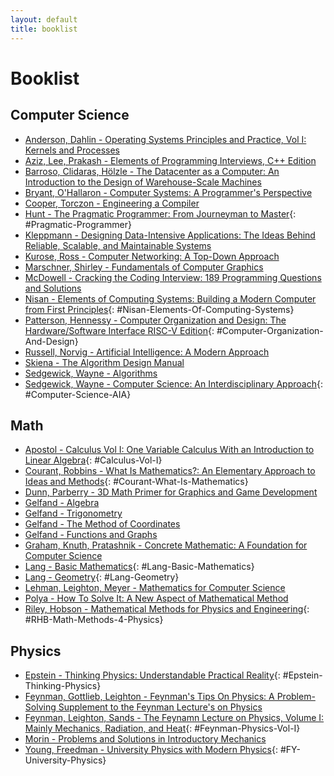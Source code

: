 ```yaml
---
layout: default
title: booklist
---
```


# Booklist

## Computer Science
- [Anderson, Dahlin - Operating Systems Principles and Practice, Vol I: Kernels and Processes](https://www.goodreads.com/book/show/26255746-operating-systems)
- [Aziz, Lee, Prakash - Elements of Programming Interviews, C++ Edition](https://www.goodreads.com/book/show/29731528-elements-of-programming-interviews)
- [Barroso, Clidaras, Hölzle - The Datacenter as a Computer: An Introduction to the Design of Warehouse-Scale Machines](https://www.goodreads.com/book/show/5732978-the-datacenter-as-a-computer)
- [Bryant, O'Hallaron - Computer Systems: A Programmer's Perspective](https://www.goodreads.com/book/show/25403633-computer-systems)
- [Cooper, Torczon - Engineering a Compiler](https://www.goodreads.com/book/show/3408316-engineering-a-compiler-second-edition)
- [Hunt - The Pragmatic Programmer: From Journeyman to Master](https://www.goodreads.com/book/show/4099.The_Pragmatic_Programmer){: #Pragmatic-Programmer}
- [Kleppmann - Designing Data-Intensive Applications: The Ideas Behind Reliable, Scalable, and Maintainable Systems](https://www.goodreads.com/book/show/23463279-designing-data-intensive-applications)
- [Kurose, Ross - Computer Networking: A Top-Down Approach](https://www.goodreads.com/book/show/83847.Computer_Networking)
- [Marschner, Shirley - Fundamentals of Computer Graphics](https://www.goodreads.com/book/show/1933732.Fundamentals_of_Computer_Graphics)
- [McDowell - Cracking the Coding Interview: 189 Programming Questions and Solutions](https://www.goodreads.com/book/show/25707092-cracking-the-coding-interview)
- [Nisan - Elements of Computing Systems: Building a Modern Computer from First Principles](https://www.goodreads.com/book/show/910789.The_Elements_of_Computing_Systems){: #Nisan-Elements-Of-Computing-Systems}
- [Patterson, Hennessy - Computer Organization and Design: The Hardware/Software Interface RISC-V Edition](https://www.goodreads.com/book/show/35270665-computer-organization-and-design-risc-v-edition){: #Computer-Organization-And-Design}
- [Russell, Norvig - Artificial Intelligence: A Modern Approach](https://www.goodreads.com/book/show/27543.Artificial_Intelligence)
- [Skiena - The Algorithm Design Manual](https://www.goodreads.com/book/show/425208.The_Algorithm_Design_Manual)
- [Sedgewick, Wayne - Algorithms](https://www.goodreads.com/en/book/show/10803540)
- [Sedgewick, Wayne - Computer Science: An Interdisciplinary Approach](https://www.goodreads.com/book/show/26260896-computer-science){: #Computer-Science-AIA}

## Math
- [Apostol - Calculus Vol I: One Variable Calculus With an Introduction to Linear Algebra](https://www.goodreads.com/book/show/282035.Calculus_Volume_1){: #Calculus-Vol-I}
- [Courant, Robbins - What Is Mathematics?: An Elementary Approach to Ideas and Methods](https://www.goodreads.com/book/show/584620.What_Is_Mathematics_){: #Courant-What-Is-Mathematics}
- [Dunn, Parberry - 3D Math Primer for Graphics and Game Development](https://www.goodreads.com/book/show/10226560-3d-math-primer-for-graphics-and-game-development)
- [Gelfand - Algebra](https://www.goodreads.com/book/show/2140100.Algebra)
- [Gelfand - Trigonometry](https://www.goodreads.com/book/show/1414631.Trigonometry)
- [Gelfand - The Method of Coordinates](https://www.goodreads.com/book/show/946677.The_Method_of_Coordinates)
- [Gelfand - Functions and Graphs](https://www.goodreads.com/book/show/8796338-functions-and-graphs)
- [Graham, Knuth, Pratashnik - Concrete Mathematic: A Foundation for Computer Science](https://www.goodreads.com/book/show/112243.Concrete_Mathematics)
- [Lang - Basic Mathematics](https://www.goodreads.com/book/show/79781.Basic_Mathematics){: #Lang-Basic-Mathematics}
- [Lang - Geometry](https://www.goodreads.com/book/show/737512.Geometry){: #Lang-Geometry}
- [Lehman, Leighton, Meyer - Mathematics for Computer Science](https://www.goodreads.com/book/show/34554089-mathematics-for-computer-science)
- [Polya - How To Solve It: A New Aspect of Mathematical Method](https://www.goodreads.com/book/show/192221.How_to_Solve_It)
- [Riley, Hobson - Mathematical Methods for Physics and Engineering](https://www.goodreads.com/book/show/777145.Mathematical_Methods_for_Physics_and_Engineering){: #RHB-Math-Methods-4-Physics}

## Physics
- [Epstein - Thinking Physics: Understandable Practical Reality](https://www.goodreads.com/book/show/268266.Thinking_Physics){: #Epstein-Thinking-Physics}
- [Feynman, Gottlieb, Leighton - Feynman's Tips On Physics: A Problem-Solving Supplement to the Feynman Lecture's on Physics](https://www.goodreads.com/en/book/show/5547)
- [Feynman, Leighton, Sands - The Feynamn Lecture on Physics, Volume I: Mainly Mechanics, Radiation, and Heat](https://www.goodreads.com/book/show/17278.The_Feynman_Lectures_on_Physics_Vol_1){: #Feynman-Physics-Vol-I}
- [Morin - Problems and Solutions in Introductory Mechanics](https://www.goodreads.com/book/show/23222800-problems-and-solutions-in-introductory-mechanics)
- [Young, Freedman - University Physics with Modern Physics](https://www.goodreads.com/book/show/10009608-university-physics-with-modern-physics){: #FY-University-Physics}
